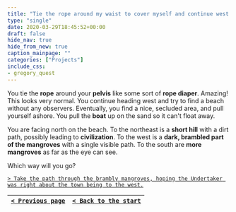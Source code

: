 ```yaml
---
title: "Tie the rope around my waist to cover myself and continue west."
type: "single"
date: 2020-03-29T18:45:52+00:00
draft: false
hide_nav: true
hide_from_new: true
caption_mainpage: ""
categories: ["Projects"]
include_css:
- gregory_quest
---
```


You tie the **rope** around your **pelvis** like some sort of **rope diaper**. Amazing! This looks very normal. You continue heading west and try to find a beach without any observers. Eventually, you find a nice, secluded area, and pull yourself ashore. You pull the **boat** up on the sand so it can't float away.

You are facing north on the beach. To the northeast is a **short hill** with a dirt path, possibly leading to **civilization**. To the west is a **dark, brambled part of the mangroves** with a single visible path. To the south are **more mangroves** as far as the eye can see.

Which way will you go?

[``> Take the path through the brambly mangroves, hoping the Undertaker was right about the town being to the west.``](../54)

|[``< Previous page``](../52)|[``< Back to the start``](../)|
|---|---|